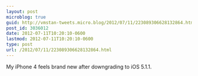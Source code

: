 ```yaml
---
layout: post
microblog: true
guid: http://vmstan-tweets.micro.blog/2012/07/11/223089306628132864.html
post_id: 3036012
date: 2012-07-11T10:20:10-0600
lastmod: 2012-07-11T10:20:10-0600
type: post
url: /2012/07/11/223089306628132864.html
---
```

My iPhone 4 feels brand new after downgrading to iOS 5.1.1.
